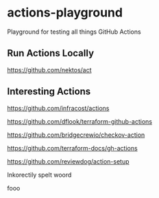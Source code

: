 # actions-playground

Playground for testing all things GitHub Actions

## Run Actions Locally

https://github.com/nektos/act

## Interesting Actions

https://github.com/infracost/actions

https://github.com/dflook/terraform-github-actions

https://github.com/bridgecrewio/checkov-action

https://github.com/terraform-docs/gh-actions

https://github.com/reviewdog/action-setup


Inkorectily spelt woord


fooo